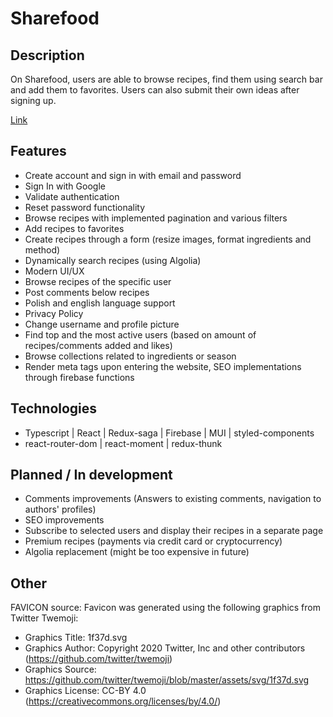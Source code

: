 # Sharefood

## Description

On Sharefood, users are able to browse recipes, find them using search bar and add them to favorites.
Users can also submit their own ideas after signing up.

[Link](https://sharefood.pl/)

## Features

- Create account and sign in with email and password
- Sign In with Google
- Validate authentication
- Reset password functionality
- Browse recipes with implemented pagination and various filters
- Add recipes to favorites
- Create recipes through a form (resize images, format ingredients and method)
- Dynamically search recipes (using Algolia)
- Modern UI/UX
- Browse recipes of the specific user
- Post comments below recipes
- Polish and english language support
- Privacy Policy
- Change username and profile picture
- Find top and the most active users (based on amount of recipes/comments added and likes)
- Browse collections related to ingredients or season
- Render meta tags upon entering the website, SEO implementations through firebase functions

## Technologies

- Typescript | React | Redux-saga | Firebase | MUI | styled-components
- react-router-dom | react-moment | redux-thunk

## Planned / In development

- Comments improvements (Answers to existing comments, navigation to authors' profiles)
- SEO improvements
- Subscribe to selected users and display their recipes in a separate page
- Premium recipes (payments via credit card or cryptocurrency)
- Algolia replacement (might be too expensive in future) 

## Other

FAVICON source:
Favicon was generated using the following graphics from Twitter Twemoji:

- Graphics Title: 1f37d.svg
- Graphics Author: Copyright 2020 Twitter, Inc and other contributors (https://github.com/twitter/twemoji)
- Graphics Source: https://github.com/twitter/twemoji/blob/master/assets/svg/1f37d.svg
- Graphics License: CC-BY 4.0 (https://creativecommons.org/licenses/by/4.0/)